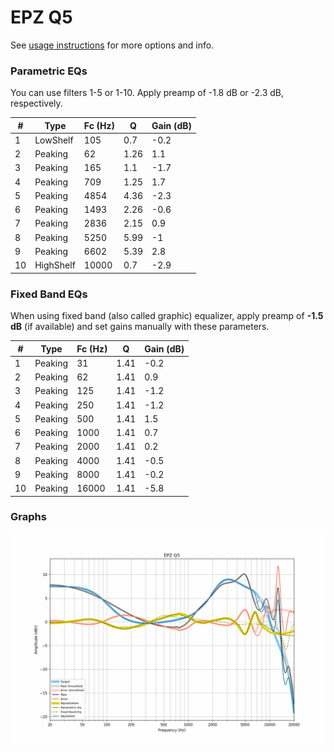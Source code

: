 # EPZ Q5
See [usage instructions](https://github.com/jaakkopasanen/AutoEq#usage) for more options and info.

### Parametric EQs
You can use filters 1-5 or 1-10. Apply preamp of -1.8 dB or -2.3 dB, respectively.

|   # | Type      |   Fc (Hz) |    Q |   Gain (dB) |
|-----|-----------|-----------|------|-------------|
|   1 | LowShelf  |       105 | 0.7  |        -0.2 |
|   2 | Peaking   |        62 | 1.26 |         1.1 |
|   3 | Peaking   |       165 | 1.1  |        -1.7 |
|   4 | Peaking   |       709 | 1.25 |         1.7 |
|   5 | Peaking   |      4854 | 4.36 |        -2.3 |
|   6 | Peaking   |      1493 | 2.26 |        -0.6 |
|   7 | Peaking   |      2836 | 2.15 |         0.9 |
|   8 | Peaking   |      5250 | 5.99 |        -1   |
|   9 | Peaking   |      6602 | 5.39 |         2.8 |
|  10 | HighShelf |     10000 | 0.7  |        -2.9 |

### Fixed Band EQs
When using fixed band (also called graphic) equalizer, apply preamp of **-1.5 dB** (if available) and set gains manually with these parameters.

|   # | Type    |   Fc (Hz) |    Q |   Gain (dB) |
|-----|---------|-----------|------|-------------|
|   1 | Peaking |        31 | 1.41 |        -0.2 |
|   2 | Peaking |        62 | 1.41 |         0.9 |
|   3 | Peaking |       125 | 1.41 |        -1.2 |
|   4 | Peaking |       250 | 1.41 |        -1.2 |
|   5 | Peaking |       500 | 1.41 |         1.5 |
|   6 | Peaking |      1000 | 1.41 |         0.7 |
|   7 | Peaking |      2000 | 1.41 |         0.2 |
|   8 | Peaking |      4000 | 1.41 |        -0.5 |
|   9 | Peaking |      8000 | 1.41 |        -0.2 |
|  10 | Peaking |     16000 | 1.41 |        -5.8 |

### Graphs
![](./EPZ%20Q5.png)
